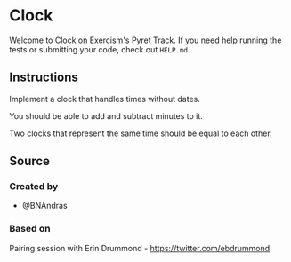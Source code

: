 # Clock

Welcome to Clock on Exercism's Pyret Track.
If you need help running the tests or submitting your code, check out `HELP.md`.

## Instructions

Implement a clock that handles times without dates.

You should be able to add and subtract minutes to it.

Two clocks that represent the same time should be equal to each other.

## Source

### Created by

- @BNAndras

### Based on

Pairing session with Erin Drummond - https://twitter.com/ebdrummond